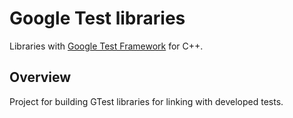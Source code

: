# Google Test libraries #

Libraries with [Google Test Framework](https://github.com/google/googletest) for C++.

## Overview ##

Project for building GTest libraries for linking with developed tests. 
